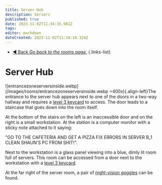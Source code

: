 ```yaml
---
title: Server Hub
description: Servers
published: true
date: 2023-11-02T11:34:15.981Z
tags: 
editor: markdown
dateCreated: 2023-11-02T11:34:10.324Z
---
```


- [:arrow_backward: Back *Go back to the rooms page.*](/en/game/rooms#zones)
{.links-list}
# Server Hub
![entrancezoneserversinside.webp](/images/rooms/entrancezoneserversinside.webp =400x){.align-left}The entrance to the server hub appears next to one of the doors in a two-way hallway and requires a [level 3 keycard](/en/game/items/Keycards) to access. The door leads to a staircase that goes down into the room itself.

At the bottom of the stairs on the left is an inaccessible door and on the right is a small workstation. At the station is a computer monitor with a sticky note attached to it saying:

"GO TO THE CAFETERIA AND GET A PIZZA
FIX ERRORS IN SERVER B_1
CLEAN SHAUN'S PC FROM SHIT!".

Next to the workstation is a glass panel viewing into a blue, dimly lit room full of servers. This room can be accessed from a door next to the workstation with a [level 3 keycard](/en/game/items/Keycards).

At the far right of the server room, a pair of [night-vision goggles](/en/game/items/nvg) can be found.